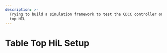 ```yaml
---
description: >-
  Trying to build a simulation framework to test the CDCC controller on a table
  top HIL
---
```


# Table Top HiL Setup

